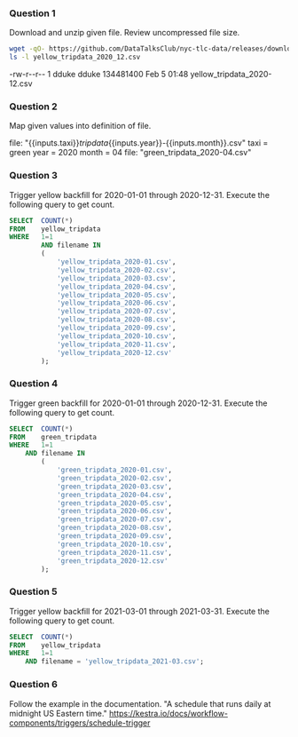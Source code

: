### Question 1 

Download and unzip given file. Review uncompressed file size.

``` bash
wget -qO- https://github.com/DataTalksClub/nyc-tlc-data/releases/download/yellow/yellow_tripdata_2020-12.csv.gz | gunzip > yellow_tripdata_2020-12.csv
ls -l yellow_tripdata_2020_12.csv
```

-rw-r--r-- 1 dduke dduke 134481400 Feb  5 01:48 yellow_tripdata_2020-12.csv


### Question 2

Map given values into definition of file. 

file: "{{inputs.taxi}}_tripdata_{{inputs.year}}-{{inputs.month}}.csv"
taxi = green
year = 2020
month = 04
file: "green_tripdata_2020-04.csv"


### Question 3
Trigger yellow backfill for 2020-01-01 through 2020-12-31.
Execute the following query to get count.

``` sql
SELECT  COUNT(*)
FROM    yellow_tripdata
WHERE   1=1
        AND filename IN 
		(
			'yellow_tripdata_2020-01.csv',
			'yellow_tripdata_2020-02.csv',
			'yellow_tripdata_2020-03.csv',
			'yellow_tripdata_2020-04.csv',
			'yellow_tripdata_2020-05.csv',
			'yellow_tripdata_2020-06.csv',
			'yellow_tripdata_2020-07.csv',
			'yellow_tripdata_2020-08.csv',
			'yellow_tripdata_2020-09.csv',
			'yellow_tripdata_2020-10.csv',
			'yellow_tripdata_2020-11.csv',
			'yellow_tripdata_2020-12.csv'
		);
```


### Question 4
Trigger green backfill for 2020-01-01 through 2020-12-31.
Execute the following query to get count.

``` sql
SELECT 	COUNT(*) 
FROM 	green_tripdata
WHERE 	1=1
	AND filename IN 
		(
			'green_tripdata_2020-01.csv',
			'green_tripdata_2020-02.csv',
			'green_tripdata_2020-03.csv',
			'green_tripdata_2020-04.csv',
			'green_tripdata_2020-05.csv',
			'green_tripdata_2020-06.csv',
			'green_tripdata_2020-07.csv',
			'green_tripdata_2020-08.csv',
			'green_tripdata_2020-09.csv',
			'green_tripdata_2020-10.csv',
			'green_tripdata_2020-11.csv',
			'green_tripdata_2020-12.csv'
		);
```


### Question 5

Trigger yellow backfill for 2021-03-01 through 2021-03-31.
Execute the following query to get count.

``` sql
SELECT  COUNT(*) 
FROM	yellow_tripdata
WHERE	1=1
	AND filename = 'yellow_tripdata_2021-03.csv';
```

### Question 6
Follow the example in the documentation. "A schedule that runs daily at midnight US Eastern time."
https://kestra.io/docs/workflow-components/triggers/schedule-trigger
